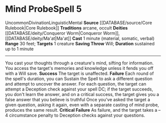 ﻿---
component:
- Material
- Somatic
- Verbal
deity:
- '[[DATABASE/deity/Conqueror Worm|Conqueror Worm]]'
- '[[DATABASE/deity/Ma''at|Ma''at]]'
duration: sustained up to 1 minute
heighten_level: '5'
id: '193'
level: '5'
name: Mind Probe
range: 30 feet
rarity: Uncommon
saving_throw: Will
school: Divination
source: '[[DATABASE/source/Core Rulebook|Core Rulebook]]'
target: 1 creature
tradition:
- Arcane
- Occult
trait:
- '[[DATABASE/trait/Divination|Divination]]'
- '[[DATABASE/trait/Linguistic|Linguistic]]'
- '[[DATABASE/trait/Mental|Mental]]'
- '[[DATABASE/trait/Uncommon|Uncommon]]'
type: Spell

---
# Mind Probe<span class="item-type">Spell 5</span>

<span class="trait-uncommon item-trait">Uncommon</span><span class="item-trait">Divination</span><span class="item-trait">Linguistic</span><span class="item-trait">Mental</span>
**Source** [[DATABASE/source/Core Rulebook|Core Rulebook]] 
**Traditions** arcane, occult
**Deities** [[DATABASE/deity/Conqueror Worm|Conqueror Worm]], [[DATABASE/deity/Ma'at|Ma'at]]
**Cast** 1 minute (material, somatic, verbal)
**Range** 30 feet; **Targets** 1 creature
**Saving Throw** Will; **Duration** sustained up to 1 minute

---
You cast your thoughts through a creature's mind, sifting for information. You access the target's memories and knowledge unless it fends you off with a Will save.
**Success** The target is unaffected.
**Failure** Each round of the spell's duration, you can Sustain the Spell to ask a different question and attempt to uncover the answer. For each question, the target can attempt a Deception check against your spell DC; if the target succeeds, you don't learn the answer, and on a critical success, the target gives you a false answer that you believe is truthful Once you've asked the target a given question, asking it again, even with a separate casting of mind probe, produces the same result.
**Critical Failure** As failure, and the target takes a –4 circumstance penalty to Deception checks against your questions.